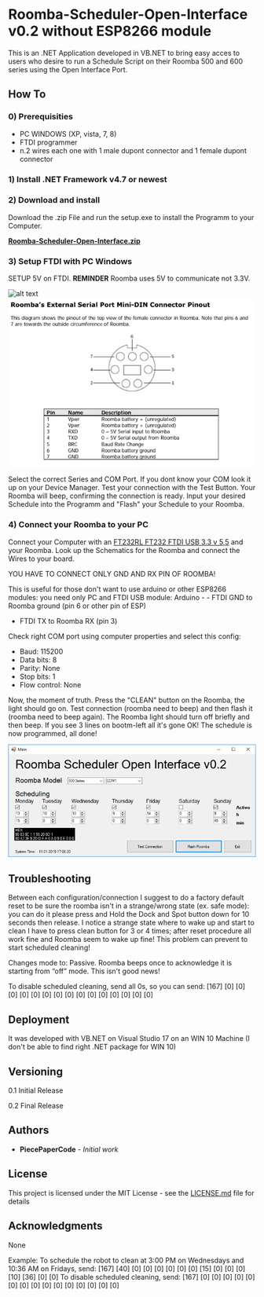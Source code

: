 # Roomba-Scheduler-Open-Interface v0.2 without ESP8266 module

This is an .NET Application developed in VB.NET to bring easy acces to users who desire to run a Schedule Script on their Roomba 500 and 600 series using the Open Interface Port.


## How To
 ### 0) Prerequisities
 - PC WINDOWS (XP, vista, 7, 8)
 - FTDI programmer
 - n.2 wires each one with 1 male dupont connector and 1 female dupont connector
 
 ### 1) Install .NET Framework v4.7 or newest

 ### 2) Download and install
Download the .zip File and run the setup.exe to install the Programm to your Computer.

[**Roomba-Scheduler-Open-Interface.zip**](https://github.com/PiecePaperCode/Roomba-Scheduler-Open-Interface/raw/master/Roomba%20Scheduler%20Open%20Interface.zip "Roomba-Scheduler-Open-Interface.zip")

 ### 3) Setup FTDI with PC Windows
SETUP 5V on FTDI.
**REMINDER** Roomba uses 5V to communicate not 3.3V.

![alt text](https://github.com/PiecePaperCode/Roomba-Scheduler-Open-Interface/blob/master/Pictures/Instruction_1.png)
![alt text](https://github.com/PiecePaperCode/Roomba-Scheduler-Open-Interface/blob/master/Pictures/Instruction_2.png)

Select the correct Series and COM Port. If you dont know your COM look it up on your Device Manager. Test your connection with the Test Button. Your Roomba will beep, confirming the connection is ready. Input your desired Schedule into the Programm and "Flash" your Schedule to your Roomba. 

### 4) Connect your Roomba to your PC
Connect your Computer with an [FT232RL FT232 FTDI USB 3.3 v 5,5](https://www.google.com/search?q=FT232RL+FT232+FTDI+USB+3.3+v+5,5&rlz=1C1MSIM_enCH735CH735&source=lnms&tbm=isch&sa=X&ved=0ahUKEwigkMv019nfAhUQaFAKHfb6A1sQ_AUIDigB&biw=2560&bih=1329) 
and your Roomba. Look up the Schematics for the Roomba and connect the Wires to your board. 

YOU HAVE TO CONNECT ONLY GND AND RX PIN OF ROOMBA!



This is useful for those don't want to use arduino or other ESP8266 modules: you need only PC and FTDI USB module:  Arduino - - FTDI GND to Roomba ground (pin 6 or other pin of ESP)
- FTDI TX to Roomba RX (pin 3)

Check right COM port using computer properties and select this config:
- Baud: 115200
- Data bits: 8
- Parity: None
- Stop bits: 1
- Flow control: None

Now, the moment of truth. Press the "CLEAN" button on the Roomba, the light should go on. Test connection (roomba need to beep) and then flash it (roomba need to beep again). The Roomba light should turn off briefly and then beep. If you see 3 lines on bootm-left all it's gone OK! The schedule is now programmed, all done!

![alt text](https://github.com/PiecePaperCode/Roomba-Scheduler-Open-Interface/blob/master/Pictures/Screenshot_1.PNG)

## Troubleshooting

Between each configuration/connection I suggest to do a factory default reset to be sure the roomba isn't in a strange/wrong state (ex. safe mode): you can do it please press and Hold the Dock and Spot button down for 10 seconds then release. I notice a strange state where to wake up and start to clean I have to press clean button for 3 or 4 times; after reset procedure all work fine and Roomba seem to wake up fine! This problem can prevent to start scheduled cleaning!

Changes mode to: Passive. Roomba beeps once to acknowledge it is starting from “off” mode. This isn't good news!

To disable scheduled cleaning, send all 0s, so you can send: [167] [0] [0] [0] [0] [0] [0] [0] [0] [0] [0] [0] [0] [0] [0] [0]

## Deployment

It was developed with VB.NET on Visual Studio 17 on an WIN 10 Machine (I don't be able to find right .NET  package for WIN 10)

## Versioning

0.1 Initial Release

0.2 Final Release

## Authors

* **PiecePaperCode** - *Initial work* 

## License

This project is licensed under the MIT License - see the [LICENSE.md](LICENSE.md) file for details

## Acknowledgments

None


Example:
To schedule the robot to clean at 3:00 PM on Wednesdays and 10:36 AM on Fridays, send: [167] [40] [0] [0] [0] [0] [0] [0] [15] [0] [0] [0] [10] [36] [0] [0]
To disable scheduled cleaning, send: [167] [0] [0] [0] [0] [0] [0] [0] [0] [0] [0] [0] [0] [0] [0] [0]

